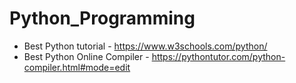 # Python_Programming

* Best Python tutorial - https://www.w3schools.com/python/
* Best Python Online Compiler - https://pythontutor.com/python-compiler.html#mode=edit 

